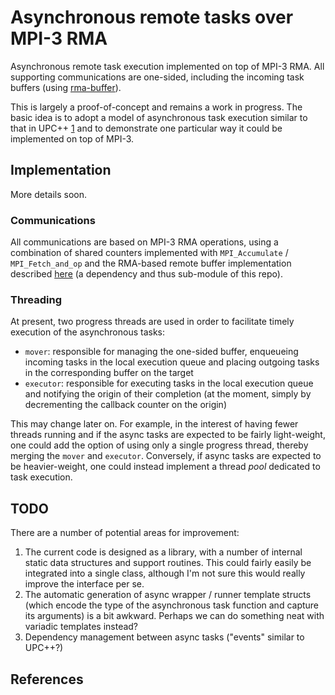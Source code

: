# Asynchronous remote tasks over MPI-3 RMA

Asynchronous remote task execution implemented on top of MPI-3 RMA.
All supporting communications are one-sided, including the incoming task
buffers (using [rma-buffer](https://github.com/swfrench/rma-buffer)).

This is largely a proof-of-concept and remains a work in progress. The basic
idea is to adopt a model of asynchronous task execution similar to that in
UPC++ [1][] and to demonstrate one particular way it could be implemented on
top of MPI-3.

## Implementation

More details soon.

### Communications

All communications are based on MPI-3 RMA operations, using a combination of
shared counters implemented with `MPI_Accumulate` / `MPI_Fetch_and_op` and the
RMA-based remote buffer implementation described
[here](https://github.com/swfrench/rma-buffer) (a dependency and thus
sub-module of this repo).

### Threading

At present, two progress threads are used in order to facilitate timely
execution of the asynchronous tasks:

* `mover`: responsible for managing the one-sided buffer, enqueueing incoming
  tasks in the local execution queue and placing outgoing tasks in the
  corresponding buffer on the target
* `executor`: responsible for executing tasks in the local execution queue and
  notifying the origin of their completion (at the moment, simply by
  decrementing the callback counter on the origin)

This may change later on. For example, in the interest of having fewer threads
running and if the async tasks are expected to be fairly light-weight, one
could add the option of using only a single progress thread, thereby merging
the `mover` and `executor`. Conversely, if async tasks are expected to be
heavier-weight, one could instead implement a thread *pool* dedicated to task
execution.

## TODO

There are a number of potential areas for improvement:

1.  The current code is designed as a library, with a number of internal static
    data structures and support routines. This could fairly easily be
    integrated into a single class, although I'm not sure this would really
    improve the interface per se.
2.  The automatic generation of async wrapper / runner template structs (which
    encode the type of the asynchronous task function and capture its
    arguments) is a bit awkward. Perhaps we can do something neat with variadic
    templates instead?
3.  Dependency management between async tasks ("events" similar to UPC++?)

## References

[1]: [https://bitbucket.org/upcxx/upcxx](https://bitbucket.org/upcxx/upcxx)
